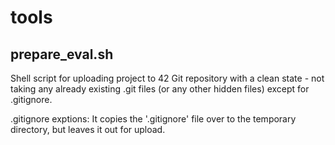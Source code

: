 # tools

## prepare_eval.sh
Shell script for uploading project to 42 Git repository with a clean state - not taking any already existing .git files (or any other hidden files) except for .gitignore.

.gitignore exptions:
It copies the '.gitignore' file over to the temporary directory, but leaves it out for upload.